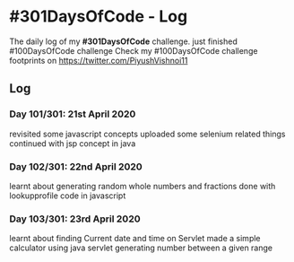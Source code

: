 # #301DaysOfCode - Log
The daily log of my **#301DaysOfCode** challenge.
just finished #100DaysOfCode challenge 
Check my #100DaysOfCode challenge footprints on https://twitter.com/PiyushVishnoi11 

## Log

### Day 101/301: 21st April 2020
revisited some javascript concepts
uploaded some selenium related things
continued with jsp concept in java 

### Day 102/301: 22nd April 2020
learnt about generating random whole numbers and fractions
done with lookupprofile code in javascript

### Day 103/301: 23rd April 2020
learnt about finding Current date and time on Servlet
made a simple calculator using java servlet
generating number between a given range
